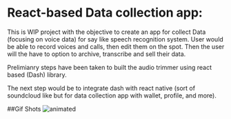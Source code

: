# React-based Data collection app:
This is WIP project with the objective to create an app for collect Data (focusing on voice data) for say like speech recognition system. User would be able to record voices and calls, then edit them on the spot. Then the user will the have to option to archive, transcribe and sell their data.

Prelimianry steps have been taken to built the audio trimmer using react based (Dash) library.

The next step would be to integrate dash with react native (sort of soundcloud like but for data collection app with wallet, profile, and more).

##Gif Shots
![animated](Screenshots/App.gif)
